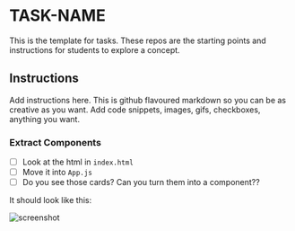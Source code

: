 # TASK-NAME

This is the template for tasks. These repos are the starting points and instructions for students to explore a concept.

## Instructions

Add instructions here. This is github flavoured markdown so you can be as creative as you want. Add code snippets, images, gifs, checkboxes, anything you want.

### Extract Components

- [ ] Look at the html in `index.html`
- [ ] Move it into `App.js`
- [ ] Do you see those cards? Can you turn them into a component??

It should look like this:

![screenshot](https://tenor.com/xNjE.gif)
